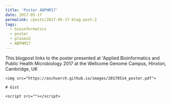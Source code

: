 ```yaml
---
title: 'Poster ABPHM17'
date: 2017-05-17
permalink: /posts/2017-05-17-blog-post-2
tags:
  - bioinformatics
  - poster
  - plasmid
  - ABPHM17
---
```


This blogpost links to the poster presented at 'Applied Bioinformatics and Public Health Microbiology 2017 at the Wellcome Genome Campus, Hinxton, Cambridge, UK

```
<img src="https://aschuerch.github.io/images/20170514_poster.pdf">
 
# Gist

<script src=""></script>
